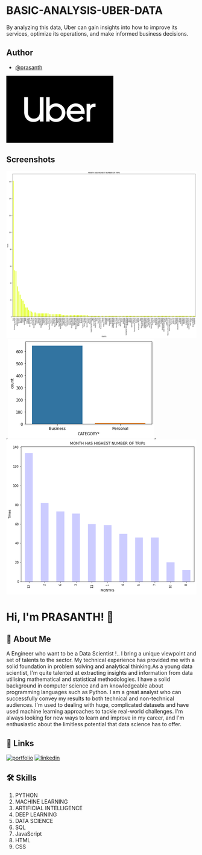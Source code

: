 
# **BASIC-ANALYSIS-UBER-DATA**

By analyzing this data, Uber can gain insights into how to improve its services, optimize its operations, and make informed business decisions.


## Author

- [@prasanth](https://github.com/AkshaiPrasanth/)


![Logo](https://github.com/AkshaiPrasanth/Analysis-of-Uber-data/blob/main/images.png?raw=true)


## Screenshots 

![App Screenshot](https://github.com/AkshaiPrasanth/Analysis-of-Uber-data/blob/main/download.png?raw=true),![App Screenshot2](https://github.com/AkshaiPrasanth/Analysis-of-Uber-data/blob/main/download%20copy.png?raw=true),![App Screenshot2](https://github.com/AkshaiPrasanth/Analysis-of-Uber-data/blob/main/download%20(1).png?raw=true)


# Hi, I'm PRASANTH! 👋


## 🚀 About Me
A Engineer who want to be a  Data Scientist !.. I bring a unique viewpoint and set of talents to the sector. My technical experience has provided me with a solid foundation in problem solving and analytical thinking.As a young data scientist, I'm quite talented at extracting insights and information from data utilising mathematical and statistical methodologies. I have a solid background in computer science and am knowledgeable about programming languages such as Python. I am a great analyst who can successfully convey my results to both technical and non-technical audiences. I'm used to dealing with huge, complicated datasets and have used machine learning approaches to tackle real-world challenges. I'm always looking for new ways to learn and improve in my career, and I'm enthusiastic about the limitless potential that data science has to offer.


## 🔗 Links
[![portfolio](https://img.shields.io/badge/my_portfolio-000?style=for-the-badge&logo=ko-fi&logoColor=white)](https://github.com/AkshaiPrasanth/)
[![linkedin](https://img.shields.io/badge/linkedin-0A66C2?style=for-the-badge&logo=linkedin&logoColor=white)](www.linkedin.com/in/prasanth-k-a7b087176)



## 🛠 Skills
1. PYTHON
2. MACHINE LEARNING
3. ARTIFICIAL INTELLIGENCE
4. DEEP LEARNING
5. DATA SCIENCE
6. SQL
7. JavaScript
8. HTML
9. CSS


